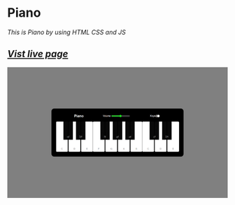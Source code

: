 # Piano
*This is Piano by using HTML CSS and JS*

## *[Vist live page](https://ravisingh9302.github.io/piano/)*

<p align="center" ><img src="https://github.com/ravisingh9302/piano/blob/main/img/screenshot.png" alt="" height="300px"></p>




